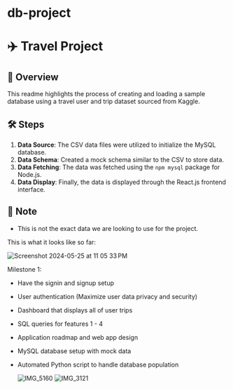 # db-project

# ✈️ Travel Project

## 📖 Overview
This readme highlights the process of creating and loading a sample database using a travel user and trip dataset sourced from Kaggle.

## 🛠️ Steps
1. **Data Source**: The CSV data files were utilized to initialize the MySQL database.
2. **Data Schema**: Created a mock schema similar to the CSV to store data.
3. **Data Fetching**: The data was fetched using the `npm mysql` package for Node.js.
4. **Data Display**: Finally, the data is displayed through the React.js frontend interface.

## 🚀 Note
- This is not the exact data we are looking to use for the project.

This is what it looks like so far:

![Screenshot 2024-05-25 at 11 05 33 PM](https://github.com/nihalmenon/db-project/assets/74116955/e06bc483-dbf4-4ac6-859d-7c4c0ea91c3a)

Milestone 1:
- Have the signin and signup setup
- User authentication (Maximize user data privacy and security)
- Dashboard that displays all of user trips
- SQL queries for features 1 - 4 
- Application roadmap and web app design
- MySQL database setup with mock data
- Automated Python script to handle database population



  ![IMG_5160](https://github.com/nihalmenon/db-project/assets/74116955/d8f35b60-e124-48c0-a76d-11f9890dbee9)
  ![IMG_3121](https://github.com/nihalmenon/db-project/assets/74116955/8a8a610b-f7e5-41d5-bfe8-3cfa58c94f9c)



